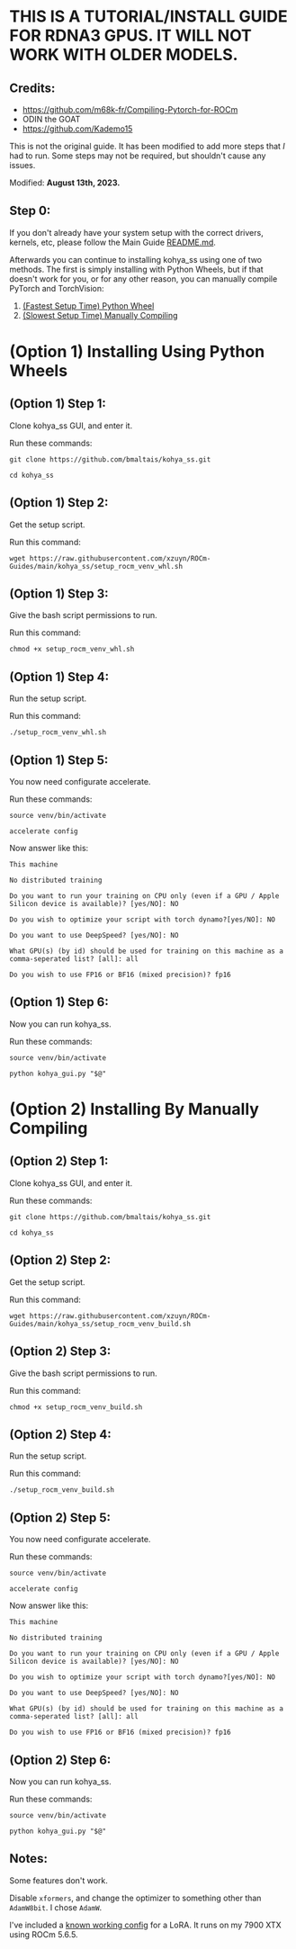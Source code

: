 # THIS IS A TUTORIAL/INSTALL GUIDE FOR RDNA3 GPUS. IT WILL NOT WORK WITH OLDER MODELS.
## Credits:
- https://github.com/m68k-fr/Compiling-Pytorch-for-ROCm
- ODIN the GOAT
- https://github.com/Kademo15

This is not the original guide. It has been modified to add more steps that *I* had to run. Some steps may not be required, but shouldn't cause any issues.

Modified: **August 13th, 2023.**

## Step 0:
If you don't already have your system setup with the correct drivers, kernels, etc, please follow the Main Guide [README.md](..).

Afterwards you can continue to installing kohya_ss using one of two methods. The first is simply installing with Python Wheels, but if that doesn't work for you, or for any other reason, you can manually compile PyTorch and TorchVision:

1. [(Fastest Setup Time) Python Wheel](#option-1-installing-using-python-wheels)
2. [(Slowest Setup Time) Manually Compiling](#option-2-installing-by-manually-compiling)

# (Option 1) Installing Using Python Wheels

## (Option 1) Step 1:
Clone kohya_ss GUI, and enter it.

Run these commands:

`git clone https://github.com/bmaltais/kohya_ss.git`

`cd kohya_ss`

## (Option 1) Step 2:
Get the setup script.

Run this command:

`wget https://raw.githubusercontent.com/xzuyn/ROCm-Guides/main/kohya_ss/setup_rocm_venv_whl.sh`

## (Option 1) Step 3:
Give the bash script permissions to run.

Run this command:

`chmod +x setup_rocm_venv_whl.sh`

## (Option 1) Step 4:
Run the setup script.

Run this command:

`./setup_rocm_venv_whl.sh`

## (Option 1) Step 5:
You now need configurate accelerate.

Run these commands:

`source venv/bin/activate`

`accelerate config`

Now answer like this:

`This machine`

`No distributed training`

`Do you want to run your training on CPU only (even if a GPU / Apple Silicon device is available)? [yes/NO]: NO`

`Do you wish to optimize your script with torch dynamo?[yes/NO]: NO`

`Do you want to use DeepSpeed? [yes/NO]: NO`

`What GPU(s) (by id) should be used for training on this machine as a comma-seperated list? [all]: all`

`Do you wish to use FP16 or BF16 (mixed precision)? fp16`

## (Option 1) Step 6:
Now you can run kohya_ss.

Run these commands:

`source venv/bin/activate`

`python kohya_gui.py "$@"`

# (Option 2) Installing By Manually Compiling

## (Option 2) Step 1:
Clone kohya_ss GUI, and enter it.

Run these commands:

`git clone https://github.com/bmaltais/kohya_ss.git`

`cd kohya_ss`

## (Option 2) Step 2:
Get the setup script.

Run this command:

`wget https://raw.githubusercontent.com/xzuyn/ROCm-Guides/main/kohya_ss/setup_rocm_venv_build.sh`

## (Option 2) Step 3:
Give the bash script permissions to run.

Run this command:

`chmod +x setup_rocm_venv_build.sh`

## (Option 2) Step 4:
Run the setup script.

Run this command:

`./setup_rocm_venv_build.sh`

## (Option 2) Step 5:
You now need configurate accelerate.

Run these commands:

`source venv/bin/activate`

`accelerate config`

Now answer like this:

`This machine`

`No distributed training`

`Do you want to run your training on CPU only (even if a GPU / Apple Silicon device is available)? [yes/NO]: NO`

`Do you wish to optimize your script with torch dynamo?[yes/NO]: NO`

`Do you want to use DeepSpeed? [yes/NO]: NO`

`What GPU(s) (by id) should be used for training on this machine as a comma-seperated list? [all]: all`

`Do you wish to use FP16 or BF16 (mixed precision)? fp16`

## (Option 2) Step 6:
Now you can run kohya_ss.

Run these commands:

`source venv/bin/activate`

`python kohya_gui.py "$@"`

## Notes:
Some features don't work.

Disable `xformers`, and change the optimizer to something other than `AdamW8bit`. I chose `AdamW`.

I've included a [known working config](https://github.com/xzuyn/ROCm-Guides/blob/main/kohya_ss/known_working_lora.json) for a LoRA. It runs on my 7900 XTX using ROCm 5.6.5.
